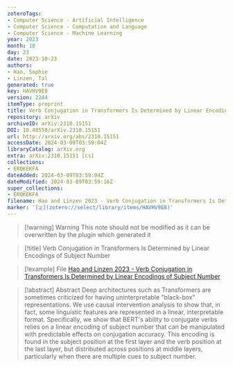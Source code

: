 ```yaml
---
zoteroTags:
- Computer Science - Artificial Intelligence
- Computer Science - Computation and Language
- Computer Science - Machine Learning
year: 2023
month: 10
day: 23
date: 2023-10-23
authors:
- Hao, Sophie
- Linzen, Tal
generated: true
key: HAVHV9E8
version: 2244
itemType: preprint
title: Verb Conjugation in Transformers Is Determined by Linear Encodings of Subject Number
repository: arXiv
archiveID: arXiv:2310.15151
DOI: 10.48550/arXiv.2310.15151
url: http://arxiv.org/abs/2310.15151
accessDate: 2024-03-09T03:59:04Z
libraryCatalog: arXiv.org
extra: arXiv:2310.15151 [cs]
collections:
- ERQKEKFA
dateAdded: 2024-03-09T03:59:04Z
dateModified: 2024-03-09T03:59:16Z
super_collections:
- ERQKEKFA
filename: Hao and Linzen 2023 - Verb Conjugation in Transformers Is Determined by Linear Encodings of Subject Number
marker: '[🇿](zotero://select/library/items/HAVHV9E8)'
---
```



 > 
 > \[!warning\] Warning
 > This note should not be modified as it can be overwritten by the plugin which generated it

 > 
 > \[!title\] Verb Conjugation in Transformers Is Determined by Linear Encodings of Subject Number

 > 
 > \[!example\] File
 > [Hao and Linzen 2023 - Verb Conjugation in Transformers Is Determined by Linear Encodings of Subject Number](Hao%20and%20Linzen%202023%20-%20Verb%20Conjugation%20in%20Transformers%20Is%20Determined%20by%20Linear%20Encodings%20of%20Subject%20Number.pdf)

 > 
 > \[!abstract\] Abstract
 > Deep architectures such as Transformers are sometimes criticized for having uninterpretable "black-box" representations. We use causal intervention analysis to show that, in fact, some linguistic features are represented in a linear, interpretable format. Specifically, we show that BERT's ability to conjugate verbs relies on a linear encoding of subject number that can be manipulated with predictable effects on conjugation accuracy. This encoding is found in the subject position at the first layer and the verb position at the last layer, but distributed across positions at middle layers, particularly when there are multiple cues to subject number.
